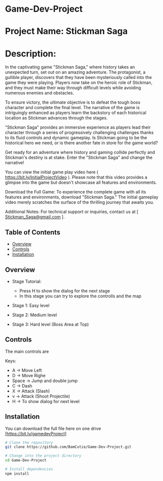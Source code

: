 # Game-Dev-Project

# Project Name: Stickman Saga

# Description:

  In the captivating game "Stickman Saga," where history takes an unexpected turn, set out on an amazing adventure. The protagonist, a gullible player, discovers that they have been mysteriously called into the game they were playing. Players now take on the heroic role of Stickman, and they must make their way through difficult levels while avoiding numerous enemies and obstacles.
  
To ensure victory, the ultimate objective is to defeat the tough boss character and complete the final level. The narrative of the game is intriguingly enhanced as players learn the backstory of each historical location as Stickman advances through the stages.

  
  "Stickman Saga" provides an immersive experience as players lead their character through a series of progressively challenging challenges thanks to its fluid controls and dynamic gameplay. Is Stickman going to be the historical hero we need, or is there another fate in store for the game world?
  
Get ready for an adventure where history and gaming collide perfectly and Stickman's destiny is at stake. Enter the "Stickman Saga" and change the narrative!


  You can view the initial game play video here ( https://bit.ly/InitialProjectVideo ). Please note that this video provides a glimpse into the game but doesn't showcase all features and environments.
  
Download the Full Game:
To experience the complete game with all its features and environments, download "Stickman Saga." The initial gameplay video merely scratches the surface of the thrilling journey that awaits you.

Additional Notes: 
For technical support or inquiries, contact us at [  Stickman_Saga@gmail.com ].


## Table of Contents
- [Overview](#overview)
- [Controls](#controls)
- [Installation](#installation)

## Overview

- Stage Tutorial: 
  - Press H to show the dialog for the next stage
  - In this stage you can try to explore the controlls and the map

- Stage 1: Easy level
- Stage 2: Medium level
- Stage 3: Hard level (Boss Area at Top)

## Controls

The main controls are

Keys: 
  - A -> Move Left
  - D -> Move Righe
  - Space -> Jump and double jump
  - C -> Dash
  - X -> Attack (Slash)
  - v -> Attack (Shoot Projectile)
  - H -> To show dialog for next level



## Installation

You can download the full file here on one drive [https://bit.ly/gamedevProject] 

```bash
# Clone the repository
git clone https://github.com/BamCutie/Game-Dev-Project.git

# Change into the project directory
cd Game-Dev-Project

# Install dependencies
npm install
